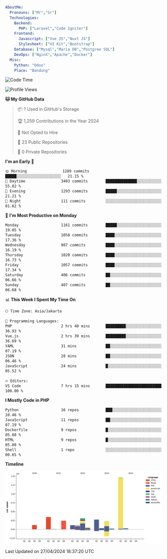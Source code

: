 ```yaml
AboutMe:
  Pronouns: ["Mr","Sr"]
  Technologies:
    Backend:
      PHP: ["Laravel","Code Igniter"]
    Frontend:
      Javascript: ["Vue JS","Nuxt JS"]
      Stylesheet: ["UI Kit","Bootstrap"]
    Database: ["Mysql","Maria DB","Postgree SQL"]
    DevOps: ["NginX","Apache","Docker"]
  Misc:
    Python: "Odoo"
    Place: "Bandung"
```

<!--START_SECTION:waka-->
![Code Time](http://img.shields.io/badge/Code%20Time-1%2C360%20hrs%2029%20mins-blue)

![Profile Views](http://img.shields.io/badge/Profile%20Views-0-blue)

**🐱 My GitHub Data** 

> 📦 ? Used in GitHub's Storage 
 > 
> 🏆 1,259 Contributions in the Year 2024
 > 
> 🚫 Not Opted to Hire
 > 
> 📜 23 Public Repositories 
 > 
> 🔑 0 Private Repositories 
 > 
**I'm an Early 🐤** 

```text
🌞 Morning                1289 commits        █████░░░░░░░░░░░░░░░░░░░░   21.15 % 
🌆 Daytime                3403 commits        ██████████████░░░░░░░░░░░   55.82 % 
🌃 Evening                1293 commits        █████░░░░░░░░░░░░░░░░░░░░   21.21 % 
🌙 Night                  111 commits         ░░░░░░░░░░░░░░░░░░░░░░░░░   01.82 % 
```
📅 **I'm Most Productive on Monday** 

```text
Monday                   1161 commits        █████░░░░░░░░░░░░░░░░░░░░   19.05 % 
Tuesday                  1058 commits        ████░░░░░░░░░░░░░░░░░░░░░   17.36 % 
Wednesday                987 commits         ████░░░░░░░░░░░░░░░░░░░░░   16.19 % 
Thursday                 1020 commits        ████░░░░░░░░░░░░░░░░░░░░░   16.73 % 
Friday                   1057 commits        ████░░░░░░░░░░░░░░░░░░░░░   17.34 % 
Saturday                 406 commits         ██░░░░░░░░░░░░░░░░░░░░░░░   06.66 % 
Sunday                   407 commits         ██░░░░░░░░░░░░░░░░░░░░░░░   06.68 % 
```


📊 **This Week I Spent My Time On** 

```text
🕑︎ Time Zone: Asia/Jakarta

💬 Programming Languages: 
PHP                      2 hrs 40 mins       █████████░░░░░░░░░░░░░░░░   36.93 % 
Vue.js                   2 hrs 39 mins       █████████░░░░░░░░░░░░░░░░   36.69 % 
YAML                     31 mins             ██░░░░░░░░░░░░░░░░░░░░░░░   07.19 % 
JSON                     28 mins             ██░░░░░░░░░░░░░░░░░░░░░░░   06.46 % 
JavaScript               24 mins             █░░░░░░░░░░░░░░░░░░░░░░░░   05.52 % 

🔥 Editors: 
VS Code                  7 hrs 15 mins       █████████████████████████   100.00 % 
```

**I Mostly Code in PHP** 

```text
Python                   16 repos            ███░░░░░░░░░░░░░░░░░░░░░░   10.46 % 
JavaScript               11 repos            ██░░░░░░░░░░░░░░░░░░░░░░░   07.19 % 
Dockerfile               9 repos             █░░░░░░░░░░░░░░░░░░░░░░░░   05.88 % 
HTML                     9 repos             █░░░░░░░░░░░░░░░░░░░░░░░░   05.88 % 
Shell                    1 repo              ░░░░░░░░░░░░░░░░░░░░░░░░░   00.65 % 
```



**Timeline**

![Lines of Code chart](https://raw.githubusercontent.com/vheins/vheins/main/assets/bar_graph.png)


 Last Updated on 27/04/2024 18:37:20 UTC
<!--END_SECTION:waka-->
